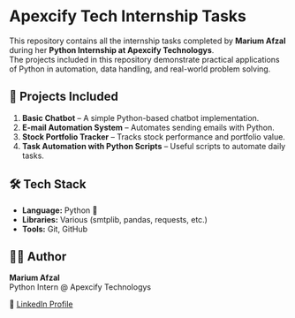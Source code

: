 # Apexcify Tech Internship Tasks  

This repository contains all the internship tasks completed by **Marium Afzal** during her **Python Internship at Apexcify Technologys**.  
The projects included in this repository demonstrate practical applications of Python in automation, data handling, and real-world problem solving.  

## 📂 Projects Included  
1. **Basic Chatbot** – A simple Python-based chatbot implementation.  
2. **E-mail Automation System** – Automates sending emails with Python.  
3. **Stock Portfolio Tracker** – Tracks stock performance and portfolio value.  
4. **Task Automation with Python Scripts** – Useful scripts to automate daily tasks.  

## 🛠️ Tech Stack  
- **Language:** Python 🐍  
- **Libraries:** Various (smtplib, pandas, requests, etc.)  
- **Tools:** Git, GitHub  

## 👩‍💻 Author  
**Marium Afzal**  
Python Intern @ Apexcify Technologys 

🔗 [LinkedIn Profile](https://www.linkedin.com/in/marium-afzal23)  

